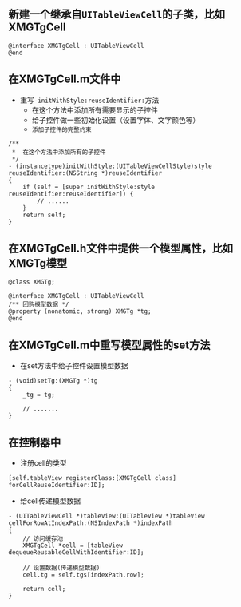 ## 新建一个继承自`UITableViewCell`的子类，比如XMGTgCell
```objc
@interface XMGTgCell : UITableViewCell
@end
```
## 在XMGTgCell.m文件中
- 重写`-initWithStyle:reuseIdentifier:`方法
    - 在这个方法中添加所有需要显示的子控件
    - 给子控件做一些初始化设置（设置字体、文字颜色等）
    - `添加子控件的完整约束`

```objc
/**
 *  在这个方法中添加所有的子控件
 */
- (instancetype)initWithStyle:(UITableViewCellStyle)style reuseIdentifier:(NSString *)reuseIdentifier
{
    if (self = [super initWithStyle:style reuseIdentifier:reuseIdentifier]) {
        // ......
    }
    return self;
}
```

## 在XMGTgCell.h文件中提供一个模型属性，比如XMGTg模型
```objc
@class XMGTg;

@interface XMGTgCell : UITableViewCell
/** 团购模型数据 */
@property (nonatomic, strong) XMGTg *tg;
@end
```

## 在XMGTgCell.m中重写模型属性的set方法
- 在set方法中给子控件设置模型数据

```objc
- (void)setTg:(XMGTg *)tg
{
    _tg = tg;

    // .......
}
```

## 在控制器中
- 注册cell的类型

```objc
[self.tableView registerClass:[XMGTgCell class] forCellReuseIdentifier:ID];
```

- 给cell传递模型数据

```objc
- (UITableViewCell *)tableView:(UITableView *)tableView cellForRowAtIndexPath:(NSIndexPath *)indexPath
{
    // 访问缓存池
    XMGTgCell *cell = [tableView dequeueReusableCellWithIdentifier:ID];

    // 设置数据(传递模型数据)
    cell.tg = self.tgs[indexPath.row];

    return cell;
}
```
